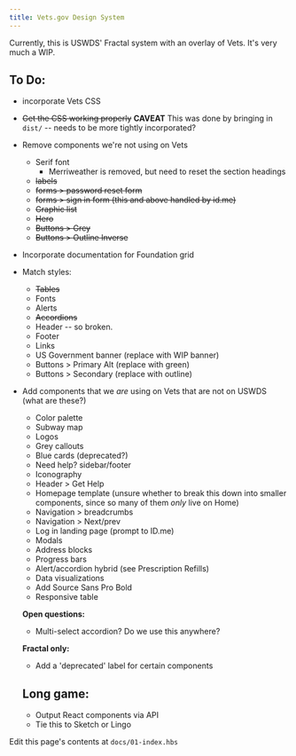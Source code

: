 ```yaml
---
title: Vets.gov Design System
---
```


Currently, this is USWDS' Fractal system with an overlay of Vets. It's very much a WIP.

## To Do:

- incorporate Vets CSS
- ~~Get the CSS working properly~~ **CAVEAT** This was done by bringing in `dist/` -- needs to be more tightly incorporated?
- Remove components we're not using on Vets
  - Serif font
    - Merriweather is removed, but need to reset the section headings
  - ~~labels~~
  - ~~forms > password reset form~~
  - ~~forms > sign in form (this and above handled by id.me)~~
  - ~~Graphic list~~
  - ~~Hero~~
  - ~~Buttons > Grey~~
  - ~~Buttons > Outline Inverse~~

- Incorporate documentation for Foundation grid

- Match styles:
  - ~~Tables~~
  - Fonts
  - Alerts
  - ~~Accordions~~
  - Header -- so broken.
  - Footer
  - Links
  - US Government banner (replace with WIP banner)
  - Buttons > Primary Alt (replace with green)
  - Buttons > Secondary (replace with outline)


- Add components that we _are_ using on Vets that are not on USWDS (what are these?)
  - Color palette
  - Subway map
  - Logos
  - Grey callouts
  - Blue cards (deprecated?)
  - Need help? sidebar/footer
  - Iconography
  - Header > Get Help
  - Homepage template (unsure whether to break this down into smaller components, since so many of them _only_ live on Home)
  - Navigation > breadcrumbs
  - Navigation > Next/prev
  - Log in landing page (prompt to ID.me)
  - Modals
  - Address blocks
  - Progress bars
  - Alert/accordion hybrid (see Prescription Refills)
  - Data visualizations
  - Add Source Sans Pro Bold
  - Responsive table

  **Open questions:**

  - Multi-select accordion? Do we use this anywhere?


  **Fractal only:**

  - Add a 'deprecated' label for certain components

  ## Long game:

  - Output React components via API
  - Tie this to Sketch or Lingo

Edit this page's contents at `docs/01-index.hbs`

